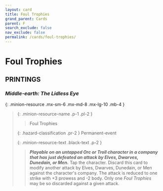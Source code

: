 ```yaml
---
layout: card
title: Foul Trophies
grand_parent: Cards
parent: F
search_exclude: false
nav_exclude: false
permalink: /cards/foul-trophies/
---
```


# Foul Trophies


## PRINTINGS


### _Middle-earth: The Lidless Eye_

{: .minion-resource .mx-sm-6 .mx-md-8 .mx-lg-10 .mb-4 }
> {: .minion-resource-name .p-1 .pl-2 }
> > <div class="hazard-mp"></div>
> > <div class="card-name">Foul Trophies</div>
>
> {: .hazard-classification .pr-2 }
> Permanent-event
>
> {: .minion-resource-text .black-text .p-2 }
> > ***Playable on an untapped Orc or Troll character in a company that has just defeated an attack by Elves, Dwarves, Dunedain, or Men.*** Tap the character. Discard this card to modify another attack by Elves, Dwarves, Dunedain, or Men against the character's company. The attack is reduced to one strike with +3 prowess and -2 body. Only one _Foul Trophies_ may be so discarded against a given attack. 
> 

